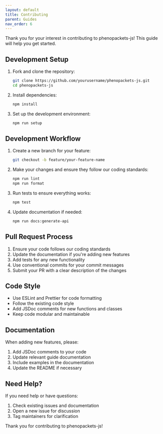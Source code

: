 ```yaml
---
layout: default
title: Contributing
parent: Guides
nav_order: 6
---
```


Thank you for your interest in contributing to phenopackets-js! This guide will help you get started.

## Development Setup

1. Fork and clone the repository:

   ```bash
   git clone https://github.com/yourusername/phenopackets-js.git
   cd phenopackets-js
   ```

2. Install dependencies:

   ```bash
   npm install
   ```

3. Set up the development environment:

   ```bash
   npm run setup
   ```

## Development Workflow

1. Create a new branch for your feature:

   ```bash
   git checkout -b feature/your-feature-name
   ```

2. Make your changes and ensure they follow our coding standards:

   ```bash
   npm run lint
   npm run format
   ```

3. Run tests to ensure everything works:

   ```bash
   npm test
   ```

4. Update documentation if needed:

   ```bash
   npm run docs:generate-api
   ```

## Pull Request Process

1. Ensure your code follows our coding standards
2. Update the documentation if you're adding new features
3. Add tests for any new functionality
4. Use conventional commits for your commit messages
5. Submit your PR with a clear description of the changes

## Code Style

- Use ESLint and Prettier for code formatting
- Follow the existing code style
- Add JSDoc comments for new functions and classes
- Keep code modular and maintainable

## Documentation

When adding new features, please:

1. Add JSDoc comments to your code
2. Update relevant guide documentation
3. Include examples in the documentation
4. Update the README if necessary

## Need Help?

If you need help or have questions:

1. Check existing issues and documentation
2. Open a new issue for discussion
3. Tag maintainers for clarification

Thank you for contributing to phenopackets-js!
